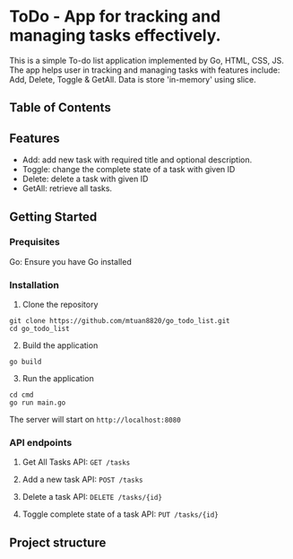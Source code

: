 # ToDo - App for tracking and managing tasks effectively.
This is a simple To-do list application implemented by Go, HTML, CSS, JS. The app helps user in tracking and managing tasks with features include: Add, Delete, Toggle & GetAll. Data is store 'in-memory' using slice.
## Table of Contents
## Features
* Add: add new task with required title and optional description.
* Toggle: change the complete state of a task with given ID
* Delete: delete a task with given ID
* GetAll: retrieve all tasks.
## Getting Started
### Prequisites
Go: Ensure you have Go installed
### Installation
1. Clone the repository
```
git clone https://github.com/mtuan8820/go_todo_list.git
cd go_todo_list
```
2. Build the application
```
go build
```
3. Run the application
```
cd cmd
go run main.go
```
The server will start on `http://localhost:8080`
### API endpoints
1. Get All Tasks
API: `GET /tasks`

2. Add a new task
API: `POST /tasks `
  
3. Delete a task
API: `DELETE /tasks/{id}`

4. Toggle complete state of a task
API: `PUT /tasks/{id}`

## Project structure

